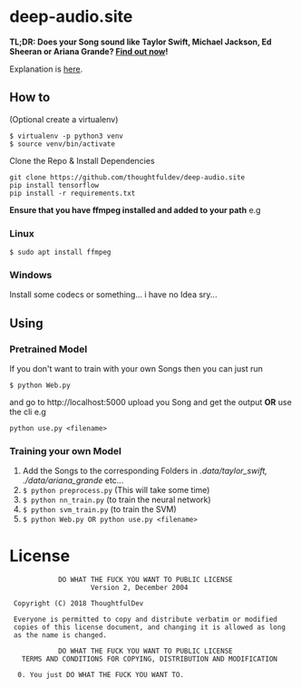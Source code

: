 # deep-audio.site

**TL;DR: Does your Song sound like Taylor Swift, Michael Jackson, Ed Sheeran or Ariana Grande? [Find out now](http://deep-audio.site)!**

Explanation is [here](http://deep-audio.site/about).

## How to

(Optional create a virtualenv)
```
$ virtualenv -p python3 venv
$ source venv/bin/activate
```

Clone the Repo & Install Dependencies
```
git clone https://github.com/thoughtfuldev/deep-audio.site
pip install tensorflow
pip install -r requirements.txt
```

**Ensure that you have ffmpeg installed and added to your path**
e.g
### Linux
`$ sudo apt install ffmpeg`
### Windows
Install some codecs or something... i have no Idea sry...

## Using
### Pretrained Model
If you don't want to train with your own Songs then you can just run 
```
$ python Web.py
```
and go to http://localhost:5000 upload you Song and get the output
**OR** use the cli e.g
```
python use.py <filename>
```

### Training your own Model
1. Add the Songs to the corresponding Folders in *.data/taylor_swift, ./data/ariana_grande* etc...
2. `$ python preprocess.py` (This will take some time)
3. `$ python nn_train.py` (to train the neural network)
4. `$ python svm_train.py` (to train the SVM)
5. `$ python Web.py OR python use.py <filename>`

# License
```
            DO WHAT THE FUCK YOU WANT TO PUBLIC LICENSE
                    Version 2, December 2004

 Copyright (C) 2018 ThoughtfulDev

 Everyone is permitted to copy and distribute verbatim or modified
 copies of this license document, and changing it is allowed as long
 as the name is changed.

            DO WHAT THE FUCK YOU WANT TO PUBLIC LICENSE
   TERMS AND CONDITIONS FOR COPYING, DISTRIBUTION AND MODIFICATION

  0. You just DO WHAT THE FUCK YOU WANT TO.
```
